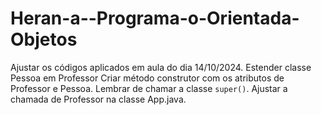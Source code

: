 # Heran-a--Programa-o-Orientada-Objetos
Ajustar os códigos aplicados em aula do dia 14/10/2024. Estender classe Pessoa em Professor Criar método construtor com os atributos de Professor e Pessoa. Lembrar de chamar a classe `super()`. Ajustar a chamada de Professor na classe App.java.
